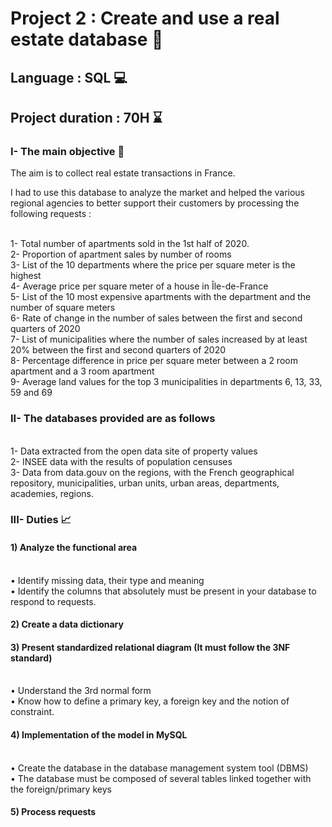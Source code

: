 # Project 2 : Create and use a real estate database 🏤 
## Language : SQL 💻
## Project duration : 70H ⌛

### I- The main objective 🎯

The aim is to collect real estate transactions in France.

I had to use this database to analyze the market and helped the various regional agencies to better support their customers by processing the following requests :

<br/> 1- Total number of apartments sold in the 1st half of 2020.
<br/> 2- Proportion of apartment sales by number of rooms
<br/> 3- List of the 10 departments where the price per square meter is the highest
<br/> 4- Average price per square meter of a house in Île-de-France
<br/> 5- List of the 10 most expensive apartments with the department and the number of square meters
<br/> 6- Rate of change in the number of sales between the first and second quarters of 2020
<br/> 7- List of municipalities where the number of sales increased by at least 20% between the first and second quarters of 2020
<br/> 8- Percentage difference in price per square meter between a 2 room apartment and a 3 room apartment
<br/> 9- Average land values for the top 3 municipalities in departments 6, 13, 33, 59 and 69

### II- The databases provided are as follows

<br/> 1- Data extracted from the open data site of property values
<br/> 2- INSEE data with the results of population censuses
<br/> 3- Data from data.gouv on the regions, with the French geographical repository, municipalities, urban units, urban areas, departments, academies, regions.

### III- Duties 📈

#### 1) Analyze the functional area

<br/> • Identify missing data, their type and meaning
<br/> • Identify the columns that absolutely must be present in your database to respond to requests.

#### 2) Create a data dictionary

#### 3) Present standardized relational diagram (It must follow the 3NF standard)

<br/> • Understand the 3rd normal form
<br/> • Know how to define a primary key, a foreign key and the notion of constraint.

#### 4) Implementation of the model in MySQL

<br/> • Create the database in the database management system tool (DBMS)
<br/> • The database must be composed of several tables linked together with the foreign/primary keys

#### 5) Process requests
